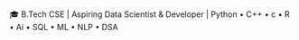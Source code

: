 🎓 B.Tech CSE | Aspiring Data Scientist & Developer | Python • C++ • c • R • Ai • SQL • ML • NLP • DSA


<!---
theannshu/theannshu is a ✨ special ✨ repository because its `README.md` (this file) appears on your GitHub profile.
You can click the Preview link to take a look at your changes.
--->
